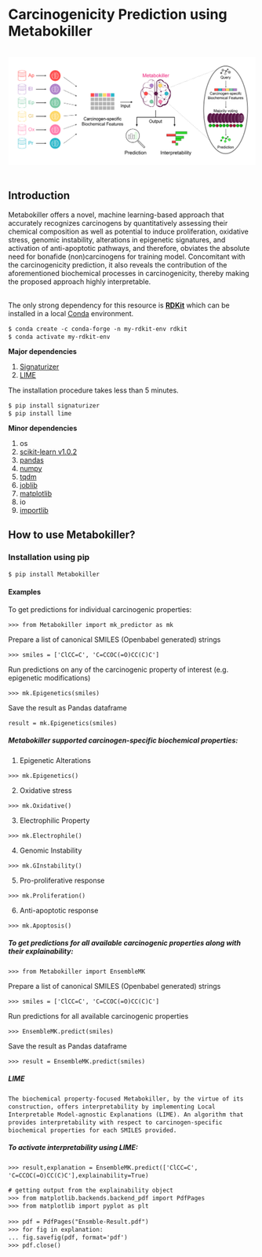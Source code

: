 # Carcinogenicity Prediction using Metabokiller
 <br>
<div align="center">
<img src="Images/Asset 1.png"></div>
<br>

## Introduction

Metabokiller offers a novel, machine learning-based approach that accurately recognizes carcinogens by quantitatively assessing their chemical composition as well as potential to induce proliferation, oxidative stress, genomic instability, alterations in epigenetic signatures, and activation of anti-apoptotic pathways, and therefore, obviates the absolute need for bonafide (non)carcinogens for training model. Concomitant with the carcinogenicity prediction, it also reveals the contribution of the aforementioned biochemical processes in carcinogenicity, thereby making the proposed approach highly interpretable. <br/><br/>


The only strong dependency for this resource is [**RDKit**](https://www.rdkit.org/) which can be installed in a local [Conda](https://conda.io/) environment.

```
$ conda create -c conda-forge -n my-rdkit-env rdkit
$ conda activate my-rdkit-env
```

**Major dependencies**
1. [Signaturizer](https://gitlabsbnb.irbbarcelona.org/packages/signaturizer)
2. [LIME](https://github.com/marcotcr/lime)

The installation procedure takes less than 5 minutes.
```
$ pip install signaturizer
$ pip install lime
```

**Minor dependencies**
1. os
2. [scikit-learn v1.0.2](https://scikit-learn.org/stable/whats_new/v1.0.html)
3. [pandas](https://pandas.pydata.org/)
4. [numpy](https://numpy.org)
5. [tqdm](https://tqdm.github.io)
6. [joblib](https://pypi.org/project/joblib/)
7. [matplotlib](https://pypi.org/project/matplotlib/)
8. io 
9. [importlib](https://pypi.org/project/importlib/)


## How to use Metabokiller?


### Installation using pip 
```
$ pip install Metabokiller
```

#### Examples

To get predictions for individual carcinogenic properties:<br/>
```
>>> from Metabokiller import mk_predictor as mk
```
Prepare a list of canonical SMILES (Openbabel generated) strings
```
>>> smiles = ['ClCC=C', 'C=CCOC(=O)CC(C)C'] 
```
Run predictions on any of the carcinogenic property of interest (e.g. epigenetic modifications)
```
>>> mk.Epigenetics(smiles)
```
Save the result as Pandas dataframe
```
result = mk.Epigenetics(smiles)
```

##### Metabokiller supported carcinogen-specific biochemical properties:

1. Epigenetic Alterations 
```
>>> mk.Epigenetics()
```

2. Oxidative stress 
```
>>> mk.Oxidative()
```

3. Electrophilic Property 
```
>>> mk.Electrophile()
```

4. Genomic Instability 
```
>>> mk.GInstability()
```

5. Pro-proliferative response 
```
>>> mk.Proliferation()
```

6. Anti-apoptotic response 
```
>>> mk.Apoptosis()
```


##### To get predictions for all available carcinogenic properties along with their explainability:
```
>>> from Metabokiller import EnsembleMK
```

Prepare a list of canonical SMILES (Openbabel generated) strings
```
>>> smiles = ['ClCC=C', 'C=CCOC(=O)CC(C)C'] 
```
Run predictions for all available carcinogenic properties
```
>>> EnsembleMK.predict(smiles)
```
Save the result as Pandas dataframe
```
>>> result = EnsembleMK.predict(smiles)
```

##### LIME
	The biochemical property-focused Metabokiller, by the virtue of its construction, offers interpretability by implementing Local Interpretable Model-agnostic Explanations (LIME). An algorithm that provides interpretability with respect to carcinogen-specific biochemical properties for each SMILES provided.


##### To activate interpretability using LIME:

```
>>> result,explanation = EnsembleMK.predict(['ClCC=C', 'C=CCOC(=O)CC(C)C'],explainability=True)
```


```
# getting output from the explainability object
>>> from matplotlib.backends.backend_pdf import PdfPages
>>> from matplotlib import pyplot as plt

>>> pdf = PdfPages("Ensmble-Result.pdf")
>>> for fig in explanation:
...	fig.savefig(pdf, format='pdf')
>>> pdf.close()
```
<!-- comment -->

